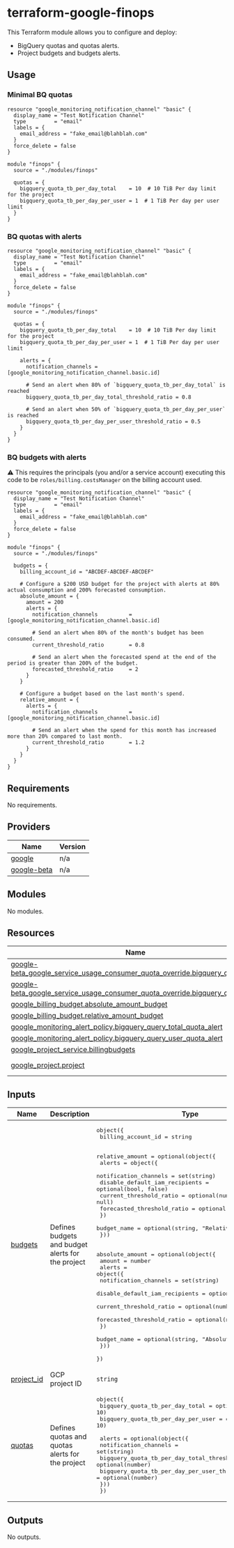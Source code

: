 # terraform-google-finops

This Terraform module allows you to configure and deploy:
- BigQuery quotas and quotas alerts.
- Project budgets and budgets alerts.

## Usage

### Minimal BQ quotas
```hcl
resource "google_monitoring_notification_channel" "basic" {
  display_name = "Test Notification Channel"
  type         = "email"
  labels = {
    email_address = "fake_email@blahblah.com"
  }
  force_delete = false
}

module "finops" {
  source = "./modules/finops"

  quotas = {
    bigquery_quota_tb_per_day_total    = 10  # 10 TiB Per day limit for the project
    bigquery_quota_tb_per_day_per_user = 1  # 1 TiB Per day per user limit
  }
}
```

### BQ quotas with alerts
```hcl
resource "google_monitoring_notification_channel" "basic" {
  display_name = "Test Notification Channel"
  type         = "email"
  labels = {
    email_address = "fake_email@blahblah.com"
  }
  force_delete = false
}

module "finops" {
  source = "./modules/finops"

  quotas = {
    bigquery_quota_tb_per_day_total    = 10  # 10 TiB Per day limit for the project
    bigquery_quota_tb_per_day_per_user = 1  # 1 TiB Per day per user limit

    alerts = {
      notification_channels = [google_monitoring_notification_channel.basic.id]

      # Send an alert when 80% of `bigquery_quota_tb_per_day_total` is reached
      bigquery_quota_tb_per_day_total_threshold_ratio = 0.8

      # Send an alert when 50% of `bigquery_quota_tb_per_day_per_user` is reached
      bigquery_quota_tb_per_day_per_user_threshold_ratio = 0.5
    }
  }
}
```

### BQ budgets with alerts

⚠️ This requires the principals (you and/or a service account) executing this code to be `roles/billing.costsManager` on the billing account used.
```hcl
resource "google_monitoring_notification_channel" "basic" {
  display_name = "Test Notification Channel"
  type         = "email"
  labels = {
    email_address = "fake_email@blahblah.com"
  }
  force_delete = false
}

module "finops" {
  source = "./modules/finops"

  budgets = {
    billing_account_id = "ABCDEF-ABCDEF-ABCDEF"

    # Configure a $200 USD budget for the project with alerts at 80% actual consumption and 200% forecasted consumption.
    absolute_amount = {
      amount = 200
      alerts = {
        notification_channels          = [google_monitoring_notification_channel.basic.id]

        # Send an alert when 80% of the month's budget has been consumed.
        current_threshold_ratio        = 0.8

        # Send an alert when the forecasted spend at the end of the period is greater than 200% of the budget.
        forecasted_threshold_ratio     = 2
      }
    }

    # Configure a budget based on the last month's spend.
    relative_amount = {
      alerts = {
        notification_channels          = [google_monitoring_notification_channel.basic.id]

        # Send an alert when the spend for this month has increased more than 20% compared to last month.
        current_threshold_ratio        = 1.2
      }
    }
  }
}
```

## Requirements

No requirements.

## Providers

| Name | Version |
|------|---------|
| <a name="provider_google"></a> [google](#provider\_google) | n/a |
| <a name="provider_google-beta"></a> [google-beta](#provider\_google-beta) | n/a |

## Modules

No modules.

## Resources

| Name | Type |
|------|------|
| [google-beta_google_service_usage_consumer_quota_override.bigquery_query_total](https://registry.terraform.io/providers/hashicorp/google-beta/latest/docs/resources/google_service_usage_consumer_quota_override) | resource |
| [google-beta_google_service_usage_consumer_quota_override.bigquery_query_user](https://registry.terraform.io/providers/hashicorp/google-beta/latest/docs/resources/google_service_usage_consumer_quota_override) | resource |
| [google_billing_budget.absolute_amount_budget](https://registry.terraform.io/providers/hashicorp/google/latest/docs/resources/billing_budget) | resource |
| [google_billing_budget.relative_amount_budget](https://registry.terraform.io/providers/hashicorp/google/latest/docs/resources/billing_budget) | resource |
| [google_monitoring_alert_policy.bigquery_query_total_quota_alert](https://registry.terraform.io/providers/hashicorp/google/latest/docs/resources/monitoring_alert_policy) | resource |
| [google_monitoring_alert_policy.bigquery_query_user_quota_alert](https://registry.terraform.io/providers/hashicorp/google/latest/docs/resources/monitoring_alert_policy) | resource |
| [google_project_service.billingbudgets](https://registry.terraform.io/providers/hashicorp/google/latest/docs/resources/project_service) | resource |
| [google_project.project](https://registry.terraform.io/providers/hashicorp/google/latest/docs/data-sources/project) | data source |

## Inputs

| Name | Description | Type | Default | Required |
|------|-------------|------|---------|:--------:|
| <a name="input_budgets"></a> [budgets](#input\_budgets) | Defines budgets and budget alerts for the project | <pre>object({<br>    billing_account_id = string<br><br>    relative_amount = optional(object({<br>      alerts = object({<br>        notification_channels          = set(string)<br>        disable_default_iam_recipients = optional(bool, false)<br>        current_threshold_ratio        = optional(number, null)<br>        forecasted_threshold_ratio     = optional(number, null)<br>      })<br>      budget_name = optional(string, "Relative budget alert")<br>    }))<br><br>    absolute_amount = optional(object({<br>      amount = number<br>      alerts = object({<br>        notification_channels          = set(string)<br>        disable_default_iam_recipients = optional(bool, false)<br>        current_threshold_ratio        = optional(number, null)<br>        forecasted_threshold_ratio     = optional(number, null)<br>      })<br>      budget_name = optional(string, "Absolute budget alert")<br>    }))<br>  })</pre> | <pre>{<br>  "billing_account_id": null<br>}</pre> | no |
| <a name="input_project_id"></a> [project\_id](#input\_project\_id) | GCP project ID | `string` | n/a | yes |
| <a name="input_quotas"></a> [quotas](#input\_quotas) | Defines quotas and quotas alerts for the project | <pre>object({<br>    bigquery_quota_tb_per_day_total    = optional(number, 10)<br>    bigquery_quota_tb_per_day_per_user = optional(number, 10)<br><br>    alerts = optional(object({<br>      notification_channels                              = set(string)<br>      bigquery_quota_tb_per_day_total_threshold_ratio    = optional(number)<br>      bigquery_quota_tb_per_day_per_user_threshold_ratio = optional(number)<br>    }))<br>  })</pre> | `{}` | no |

## Outputs

No outputs.
